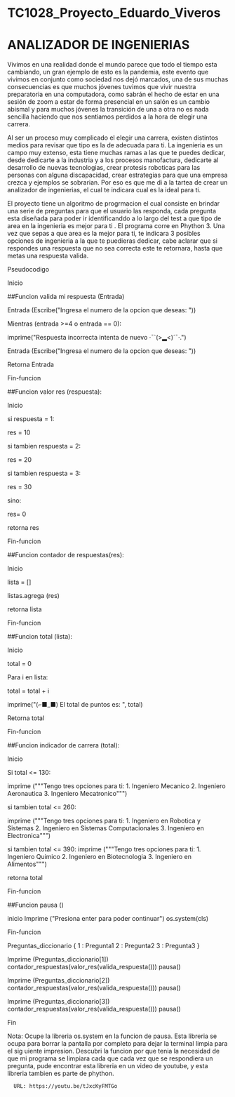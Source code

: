 # TC1028_Proyecto_Eduardo_Viveros
# ANALIZADOR DE INGENIERIAS 

Vivimos en una realidad donde el mundo parece que todo el tiempo esta cambiando, un gran ejemplo de esto es la pandemia, este evento que vivimos en conjunto como  sociedad nos dejó marcados, una de sus muchas consecuencias es que muchos jóvenes tuvimos que vivir nuestra preparatoria en una computadora, como sabrán el hecho de estar en una sesión de zoom a estar de forma presencial en un salón es un cambio abismal y para muchos jóvenes la transición de una a otra no es nada sencilla haciendo que nos sentiamos perdidos a la hora de elegir una carrera.  

Al ser un proceso muy complicado el elegir una carrera, existen distintos medios para revisar que tipo es la de adecuada para ti. La ingenieria es un campo muy extenso, esta tiene muchas ramas a las que te puedes dedicar, desde dedicarte a la industria y a los procesos manofactura, dedicarte al desarrollo de nuevas tecnologias, crear protesis roboticas para las personas con alguna discapacidad, crear estrategias para que una empresa crezca y ejemplos se sobrarian. Por eso es que me di a la tartea de crear un analizador de ingenierias, el cual te indicara cual es la ideal para ti.

El proyecto tiene un algoritmo de progrmacion el cual consiste en brindar una serie de preguntas para que el usuario las responda, cada pregunta esta diseñada para poder ir identificanddo a lo largo del test a que tipo de area en la ingenieria es mejor para ti . 
El programa corre en Phython 3. Una vez que sepas a que area es la mejor para ti, te indicara 3 posibles opciones de ingenieria a la que te puedieras dedicar, cabe aclarar que si respondes una respuesta que no sea correcta este te retornara, hasta que metas una respuesta valida.


Pseudocodigo

Inicio

##Funcion valida mi respuesta (Entrada)
  
  Entrada (Escribe("Ingresa el numero de la opcion que deseas: "))
    
  Mientras (entrada >=4  o  entrada == 0):
    
   imprime("Respuesta incorrecta intenta de nuevo ·¯`(>▂<)´¯·.")
      
  Entrada (Escribe("Ingresa el numero de la opcion que deseas: "))
    
  Retorna Entrada
  
  Fin-funcion

##Funcion valor res (respuesta):
  
  Inicio

  si respuesta = 1:
       
   res = 10
  
  si tambien respuesta = 2:
       
   res = 20
  
  si tambien respuesta = 3:
       
   res = 30
  
  sino: 
      
   res= 0
    
  retorna res
  
  Fin-funcion 


##Funcion contador de respuestas(res):

  Inicio 
  
  lista = []
  
  listas.agrega (res)       
  
  retorna lista

  Fin-funcion

##Funcion total (lista):

   Inicio 
   
   total = 0
   
   Para i en lista:
      
   total = total + i
  
  imprime("(⌐■_■) El total de puntos es: ", total)
   
   Retorna total
   
   Fin-funcion


##Funcion indicador de carrera (total):
    
  Inicio

  Si total <= 130:
       
  imprime ("""Tengo tres opciones para ti:
                     1. Ingeniero Mecanico
                     2. Ingeniero Aeronautica
                     3. Ingeniero Mecatronico""")
    
   si tambien total <= 260:
         
  imprime ("""Tengo tres opciones para ti:
                       1. Ingeniero en Robotica y Sistemas
                       2. Ingeniero en Sistemas Computacionales 
                       3. Ingeniero en Electronica""")
    
  si tambien total <= 390:
   imprime ("""Tengo tres opciones para ti:
                       1. Ingeniero Quimico
                       2. Ingeniero en Biotecnologia
                       3. Ingeniero en Alimentos""")
                     
  retorna total
  
  Fin-funcion

##Funcion pausa ()
  
  inicio
  Imprime ("Presiona enter para poder continuar") 
  os.system(cls)

  Fin-funcion


Preguntas_diccionario {
                          1 : Pregunta1
                          2 : Pregunta2
                          3 : Pregunta3
}

<!-- ------------------------- ##Cuerpo del codigo ------------------------- -->

Imprime (Preguntas_diccionario[1])
contador_respuestas(valor_res(valida_respuesta()))
pausa()

Imprime (Preguntas_diccionario[2])
contador_respuestas(valor_res(valida_respuesta()))
pausa()

Imprime (Preguntas_diccionario[3])
contador_respuestas(valor_res(valida_respuesta()))
pausa()

Fin


Nota: Ocupe la libreria os.system en la funcion de pausa.
      Esta libreria se ocupa para borrar la pantalla por
      completo para dejar la terminal limpia para el sig
      uiente impresion. Descubri la funcion por que tenia
      la necesidad de que mi programa se limpiara cada 
      que cada vez que se respondiera un pregunta, pude 
      encontrar esta libreria en un video de youtube, y 
      esta libreria tambien es parte de phython.

      URL: https://youtu.be/tJxcKyFMTGo